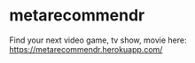 # metarecommendr

Find your next video game, tv show, movie here: https://metarecommendr.herokuapp.com/
